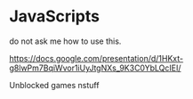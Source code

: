 # JavaScripts

do not ask me how to use this.

https://docs.google.com/presentation/d/1HKxt-g8lwPm7BqiWvor1iUyJtgNXs_9K3C0YbLQcIEI/

Unblocked games nstuff
